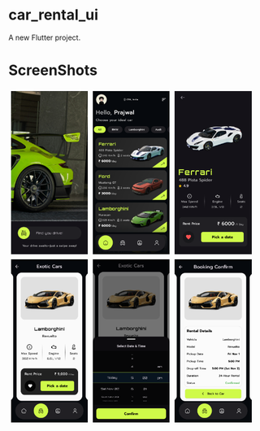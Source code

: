 # car_rental_ui

A new Flutter project.

# ScreenShots
<div style="display: flex; flex-wrap: wrap;">
    <img src="assets/screenshots/1.png" alt="Image 1" style="width: 30%; height: auto; margin: 5px;">
    <img src="assets/screenshots/2.png" alt="Image 2" style="width: 30%; height: auto; margin: 5px;">
    <img src="assets/screenshots/3.png" alt="Image 3" style="width: 30%; height: auto; margin: 5px;">
    <img src="assets/screenshots/4.png" alt="Image 4" style="width: 30%; height: auto; margin: 5px;">
    <img src="assets/screenshots/5.png" alt="Image 5" style="width: 30%; height: auto; margin: 5px;">
    <img src="assets/screenshots/6.png" alt="Image 6" style="width: 30%; height: auto; margin: 5px;">
</div>
